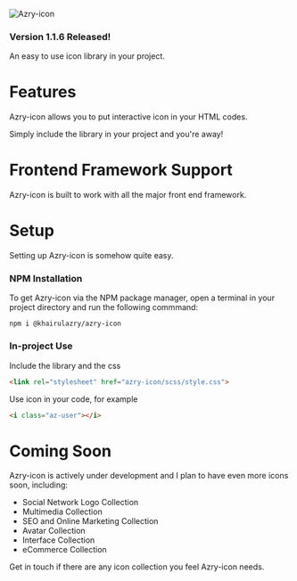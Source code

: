 ![Azry-icon](https://khairulazry.github.io/azry-icon/img/azry-icon.png)

### Version 1.1.6 Released!

An easy to use icon library in your project.


Features
================================
Azry-icon allows you to put interactive icon in your HTML codes.

Simply include the library in your project and you're away!


Frontend Framework Support
================================
Azry-icon is built to work with all the major front end framework.


Setup
================================
Setting up Azry-icon is somehow quite easy.


### NPM Installation
To get Azry-icon via the NPM package manager, open a terminal in your project directory and run the following commmand:
```
npm i @khairulazry/azry-icon
```

### In-project Use
Include the library and the css
```html
<link rel="stylesheet" href="azry-icon/scss/style.css">
```

Use icon in your code, for example
```html
<i class="az-user"></i>
```

Coming Soon
================================
Azry-icon is actively under development and I plan to have even more icons soon, including:

- Social Network Logo Collection
- Multimedia Collection
- SEO and Online Marketing Collection
- Avatar Collection
- Interface Collection
- eCommerce Collection

Get in touch if there are any icon collection you feel Azry-icon needs.